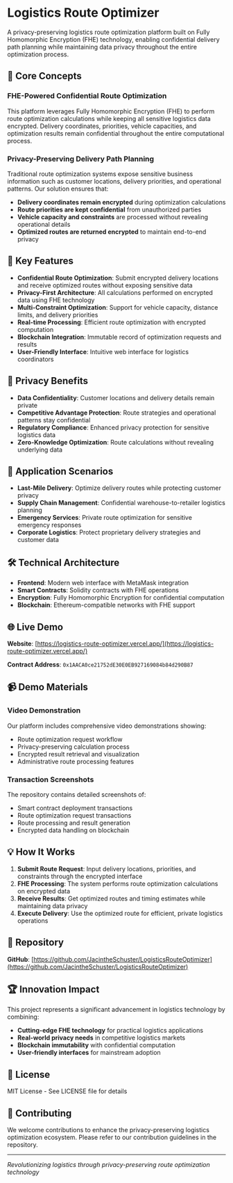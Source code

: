 # Logistics Route Optimizer

A privacy-preserving logistics route optimization platform built on Fully Homomorphic Encryption (FHE) technology, enabling confidential delivery path planning while maintaining data privacy throughout the entire optimization process.

## 🌟 Core Concepts

### FHE-Powered Confidential Route Optimization
This platform leverages Fully Homomorphic Encryption (FHE) to perform route optimization calculations while keeping all sensitive logistics data encrypted. Delivery coordinates, priorities, vehicle capacities, and optimization results remain confidential throughout the entire computational process.

### Privacy-Preserving Delivery Path Planning
Traditional route optimization systems expose sensitive business information such as customer locations, delivery priorities, and operational patterns. Our solution ensures that:
- **Delivery coordinates remain encrypted** during optimization calculations
- **Route priorities are kept confidential** from unauthorized parties
- **Vehicle capacity and constraints** are processed without revealing operational details
- **Optimized routes are returned encrypted** to maintain end-to-end privacy

## 🚀 Key Features

- **Confidential Route Optimization**: Submit encrypted delivery locations and receive optimized routes without exposing sensitive data
- **Privacy-First Architecture**: All calculations performed on encrypted data using FHE technology
- **Multi-Constraint Optimization**: Support for vehicle capacity, distance limits, and delivery priorities
- **Real-time Processing**: Efficient route optimization with encrypted computation
- **Blockchain Integration**: Immutable record of optimization requests and results
- **User-Friendly Interface**: Intuitive web interface for logistics coordinators

## 🔐 Privacy Benefits

- **Data Confidentiality**: Customer locations and delivery details remain private
- **Competitive Advantage Protection**: Route strategies and operational patterns stay confidential
- **Regulatory Compliance**: Enhanced privacy protection for sensitive logistics data
- **Zero-Knowledge Optimization**: Route calculations without revealing underlying data

## 📱 Application Scenarios

- **Last-Mile Delivery**: Optimize delivery routes while protecting customer privacy
- **Supply Chain Management**: Confidential warehouse-to-retailer logistics planning
- **Emergency Services**: Private route optimization for sensitive emergency responses
- **Corporate Logistics**: Protect proprietary delivery strategies and customer data

## 🛠 Technical Architecture

- **Frontend**: Modern web interface with MetaMask integration
- **Smart Contracts**: Solidity contracts with FHE operations
- **Encryption**: Fully Homomorphic Encryption for confidential computation
- **Blockchain**: Ethereum-compatible networks with FHE support

## 🌐 Live Demo

**Website**: [https://logistics-route-optimizer.vercel.app/](https://logistics-route-optimizer.vercel.app/)

**Contract Address**: `0x1AACA0ce21752dE30E0EB927169084b84d290B87`

## 📹 Demo Materials

### Video Demonstration
Our platform includes comprehensive video demonstrations showing:
- Route optimization request workflow
- Privacy-preserving calculation process
- Encrypted result retrieval and visualization
- Administrative route processing features

### Transaction Screenshots
The repository contains detailed screenshots of:
- Smart contract deployment transactions
- Route optimization request transactions
- Route processing and result generation
- Encrypted data handling on blockchain

## 💡 How It Works

1. **Submit Route Request**: Input delivery locations, priorities, and constraints through the encrypted interface
2. **FHE Processing**: The system performs route optimization calculations on encrypted data
3. **Receive Results**: Get optimized routes and timing estimates while maintaining data privacy
4. **Execute Delivery**: Use the optimized route for efficient, private logistics operations

## 🔗 Repository

**GitHub**: [https://github.com/JacintheSchuster/LogisticsRouteOptimizer](https://github.com/JacintheSchuster/LogisticsRouteOptimizer)

## 🏆 Innovation Impact

This project represents a significant advancement in logistics technology by combining:
- **Cutting-edge FHE technology** for practical logistics applications
- **Real-world privacy needs** in competitive logistics markets
- **Blockchain immutability** with confidential computation
- **User-friendly interfaces** for mainstream adoption

## 📄 License

MIT License - See LICENSE file for details

## 🤝 Contributing

We welcome contributions to enhance the privacy-preserving logistics optimization ecosystem. Please refer to our contribution guidelines in the repository.

---

*Revolutionizing logistics through privacy-preserving route optimization technology*